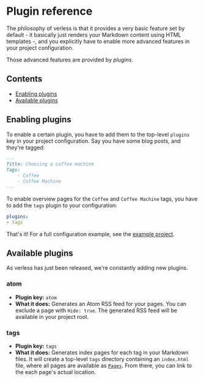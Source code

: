 # Plugin reference

The philosophy of verless is that it provides a very basic feature set by default - it basically just renders your
Markdown content using HTML templates -, and you explicitly have to enable more advanced features in your project
configuration.

Those advanced features are provided by _plugins_.

## Contents

* [Enabling plugins](#enabling-plugins)
* [Available plugins](#available-plugins)

## Enabling plugins

To enable a certain plugin, you have to add them to the top-level `plugins` key in your project configuration. Say you
have some blog posts, and they're tagged:

```markdown
---
Title: Choosing a coffee machine
Tags:
    - Coffee
    - Coffee Machine
---
```

To enable overview pages for the `Coffee` and `Coffee Machine` tags, you have to add the `tags` plugin to your
configuration:

```yaml
plugins:
- tags
```

That's it! For a full configuration example, see the
[example project](https://github.com/verless/verless/blob/master/example/verless.yml).

## Available plugins

As verless has just been released, we're constantly adding new plugins.

### atom

* **Plugin key:** `atom`
* **What it does:** Generates an Atom RSS feed for your pages. You can exclude a page with `Hide: true`. The generated
RSS feed will be available in your project root.

### tags

* **Plugin key:** `tags`
* **What it does:** Generates index pages for each tag in your Markdown files. It will create a top-level `tags`
directory containing an `index.html` file, where all pages are available as
[`Pages`](https://github.com/verless/verless/blob/master/docs/template-reference.md#pages). From there, you can link to
the each page's actual location.
